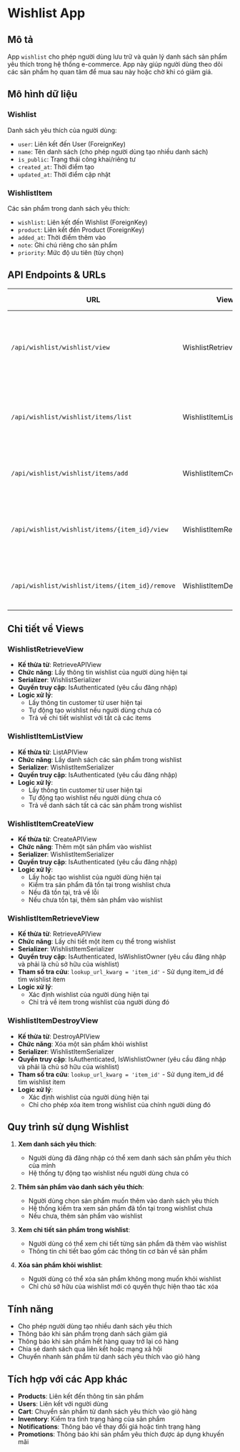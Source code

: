 # Wishlist App

## Mô tả
App `wishlist` cho phép người dùng lưu trữ và quản lý danh sách sản phẩm yêu thích trong hệ thống e-commerce. App này giúp người dùng theo dõi các sản phẩm họ quan tâm để mua sau này hoặc chờ khi có giảm giá.

## Mô hình dữ liệu

### Wishlist
Danh sách yêu thích của người dùng:
- `user`: Liên kết đến User (ForeignKey)
- `name`: Tên danh sách (cho phép người dùng tạo nhiều danh sách)
- `is_public`: Trạng thái công khai/riêng tư
- `created_at`: Thời điểm tạo
- `updated_at`: Thời điểm cập nhật

### WishlistItem
Các sản phẩm trong danh sách yêu thích:
- `wishlist`: Liên kết đến Wishlist (ForeignKey)
- `product`: Liên kết đến Product (ForeignKey)
- `added_at`: Thời điểm thêm vào
- `note`: Ghi chú riêng cho sản phẩm
- `priority`: Mức độ ưu tiên (tùy chọn)

## API Endpoints & URLs

| URL | View | Method | Chức năng |
|-----|------|--------|-----------|
| `/api/wishlist/wishlist/view` | WishlistRetrieveView | GET | Lấy thông tin wishlist của người dùng hiện tại |
| `/api/wishlist/wishlist/items/list` | WishlistItemListView | GET | Lấy danh sách các items trong wishlist |
| `/api/wishlist/wishlist/items/add` | WishlistItemCreateView | POST | Thêm sản phẩm vào wishlist |
| `/api/wishlist/wishlist/items/{item_id}/view` | WishlistItemRetrieveView | GET | Lấy chi tiết một item cụ thể trong wishlist |
| `/api/wishlist/wishlist/items/{item_id}/remove` | WishlistItemDestroyView | DELETE | Xóa một item khỏi wishlist |

## Chi tiết về Views

### WishlistRetrieveView
- **Kế thừa từ**: RetrieveAPIView
- **Chức năng**: Lấy thông tin wishlist của người dùng hiện tại
- **Serializer**: WishlistSerializer
- **Quyền truy cập**: IsAuthenticated (yêu cầu đăng nhập)
- **Logic xử lý**:
  - Lấy thông tin customer từ user hiện tại
  - Tự động tạo wishlist nếu người dùng chưa có
  - Trả về chi tiết wishlist với tất cả các items

### WishlistItemListView
- **Kế thừa từ**: ListAPIView
- **Chức năng**: Lấy danh sách các sản phẩm trong wishlist
- **Serializer**: WishlistItemSerializer
- **Quyền truy cập**: IsAuthenticated (yêu cầu đăng nhập)
- **Logic xử lý**:
  - Lấy thông tin customer từ user hiện tại
  - Tự động tạo wishlist nếu người dùng chưa có
  - Trả về danh sách tất cả các sản phẩm trong wishlist

### WishlistItemCreateView
- **Kế thừa từ**: CreateAPIView
- **Chức năng**: Thêm một sản phẩm vào wishlist
- **Serializer**: WishlistItemSerializer
- **Quyền truy cập**: IsAuthenticated (yêu cầu đăng nhập)
- **Logic xử lý**:
  - Lấy hoặc tạo wishlist của người dùng hiện tại
  - Kiểm tra sản phẩm đã tồn tại trong wishlist chưa
  - Nếu đã tồn tại, trả về lỗi
  - Nếu chưa tồn tại, thêm sản phẩm vào wishlist

### WishlistItemRetrieveView
- **Kế thừa từ**: RetrieveAPIView
- **Chức năng**: Lấy chi tiết một item cụ thể trong wishlist
- **Serializer**: WishlistItemSerializer
- **Quyền truy cập**: IsAuthenticated, IsWishlistOwner (yêu cầu đăng nhập và phải là chủ sở hữu của wishlist)
- **Tham số tra cứu**: `lookup_url_kwarg = 'item_id'` - Sử dụng item_id để tìm wishlist item
- **Logic xử lý**:
  - Xác định wishlist của người dùng hiện tại
  - Chỉ trả về item trong wishlist của người dùng đó

### WishlistItemDestroyView
- **Kế thừa từ**: DestroyAPIView
- **Chức năng**: Xóa một sản phẩm khỏi wishlist
- **Serializer**: WishlistItemSerializer
- **Quyền truy cập**: IsAuthenticated, IsWishlistOwner (yêu cầu đăng nhập và phải là chủ sở hữu của wishlist)
- **Tham số tra cứu**: `lookup_url_kwarg = 'item_id'` - Sử dụng item_id để tìm wishlist item
- **Logic xử lý**:
  - Xác định wishlist của người dùng hiện tại
  - Chỉ cho phép xóa item trong wishlist của chính người dùng đó

## Quy trình sử dụng Wishlist

1. **Xem danh sách yêu thích**:
   - Người dùng đã đăng nhập có thể xem danh sách sản phẩm yêu thích của mình
   - Hệ thống tự động tạo wishlist nếu người dùng chưa có

2. **Thêm sản phẩm vào danh sách yêu thích**:
   - Người dùng chọn sản phẩm muốn thêm vào danh sách yêu thích
   - Hệ thống kiểm tra xem sản phẩm đã tồn tại trong wishlist chưa
   - Nếu chưa, thêm sản phẩm vào wishlist

3. **Xem chi tiết sản phẩm trong wishlist**:
   - Người dùng có thể xem chi tiết từng sản phẩm đã thêm vào wishlist
   - Thông tin chi tiết bao gồm các thông tin cơ bản về sản phẩm

4. **Xóa sản phẩm khỏi wishlist**:
   - Người dùng có thể xóa sản phẩm không mong muốn khỏi wishlist
   - Chỉ chủ sở hữu của wishlist mới có quyền thực hiện thao tác xóa

## Tính năng
- Cho phép người dùng tạo nhiều danh sách yêu thích
- Thông báo khi sản phẩm trong danh sách giảm giá
- Thông báo khi sản phẩm hết hàng quay trở lại có hàng
- Chia sẻ danh sách qua liên kết hoặc mạng xã hội
- Chuyển nhanh sản phẩm từ danh sách yêu thích vào giỏ hàng

## Tích hợp với các App khác
- **Products**: Liên kết đến thông tin sản phẩm
- **Users**: Liên kết với người dùng
- **Cart**: Chuyển sản phẩm từ danh sách yêu thích vào giỏ hàng
- **Inventory**: Kiểm tra tình trạng hàng của sản phẩm
- **Notifications**: Thông báo về thay đổi giá hoặc tình trạng hàng
- **Promotions**: Thông báo khi sản phẩm yêu thích được áp dụng khuyến mãi
